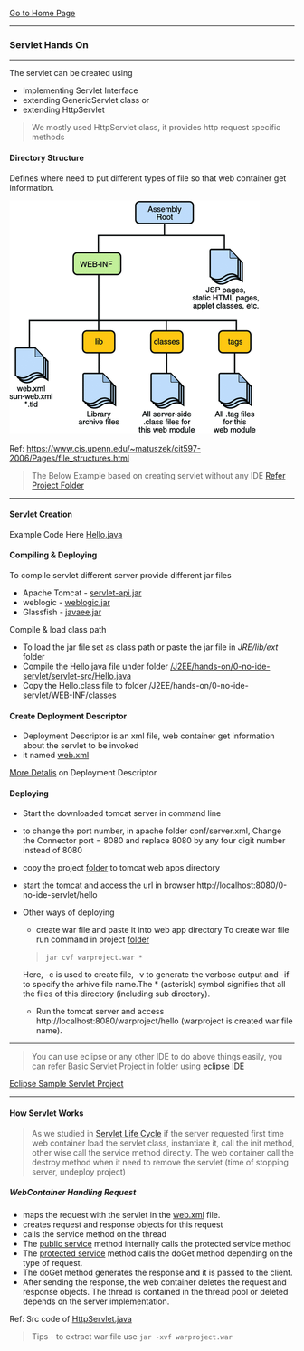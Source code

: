 [Go to Home Page](/training)

***

### Servlet Hands On
***
The servlet can be created using
* Implementing Servlet Interface
* extending GenericServlet class or
* extending HttpServlet

>We mostly used HttpServlet class, it provides http request specific methods


#### Directory Structure
Defines where need to put different types of file so that web container get information.

![Directory Structure](images/web-app-directroy-structure.gif)

Ref: https://www.cis.upenn.edu/~matuszek/cit597-2006/Pages/file_structures.html

>The Below Example based on creating servlet without any IDE [Refer Project Folder](/J2EE/hands-on/0-no-ide-servlet)

***
#### Servlet Creation

Example Code Here [Hello.java](/J2EE/hands-on/0-no-ide-servlet/servlet-src/Hello.java)

#### Compiling & Deploying

To compile servlet different server provide different jar files
* Apache Tomcat  - [servlet-api.jar](/lib/servlet-api.jar)
* weblogic - [weblogic.jar]()
* Glassfish - [javaee.jar]()

Compile & load class path
* To load the jar file set as class path or paste the jar file in *JRE/lib/ext* folder
* Compile the Hello.java file under folder [/J2EE/hands-on/0-no-ide-servlet/servlet-src/Hello.java](/J2EE/hands-on/0-no-ide-servlet/servlet-src/Hello.java)
* Copy the Hello.class file to folder /J2EE/hands-on/0-no-ide-servlet/WEB-INF/classes

#### Create Deployment Descriptor
* Deployment Descriptor is an xml file, web container get information about the servlet to be invoked
* it named [web.xml](/J2EE/hands-on/0-no-ide-servlet/WEB-INF/web.xml)

[More Detalis](J2EE/docs/web-xml-explained.md) on Deployment Descriptor

#### Deploying
* Start the downloaded tomcat server in command line
* to change the port number, in apache folder conf/server.xml, Change the Connector port = 8080 and replace 8080 by any four digit number instead of 8080
* copy the project [folder](/J2EE/hands-on/0-no-ide-servlet) to tomcat web apps directory
* start the tomcat and access the url in browser http://localhost:8080/0-no-ide-servlet/hello

* Other ways of deploying
	* create war file and paste it into web app directory
	To create war file run command in project [folder](/J2EE/hands-on/0-no-ide-servlet)
   > `jar cvf warproject.war * `

	Here, -c is used to create file, -v to generate the verbose output and -if to specify the arhive file name.The * (asterisk) symbol signifies that all the files of this directory (including sub directory).

  * Run the tomcat server and access http://localhost:8080/warproject/hello (warproject is created war file name).

***
>You can use eclipse or any other IDE to do above things easily, you can refer Basic Servlet Project in folder using [eclipse IDE](http://www.javatpoint.com/creating-servlet-in-eclipse-ide)

[Eclipse Sample Servlet Project](/J2EE/hands-on/1-servlet-jsp)

***
#### How Servlet Works

> As we studied in [Servlet Life Cycle](/J2EE/docs/2-j2ee-servlet.md#life-cycle-of-servlet) if the server requested first time web container load the servlet class, instantiate it, call the init method, other wise call the service method directly.
> The web container call the destroy method when it need to remove the servlet (time of stopping server, undeploy project)

##### WebContainer Handling Request
* maps the request with the servlet in the [web.xml](/J2EE/hands-on/0-no-ide-servlet/WEB-INF/web.xml) file.
* creates request and response objects for this request
* calls the service method on the thread
* The [public service](https://docs.oracle.com/javaee/7/api/javax/servlet/http/HttpServlet.html#service-javax.servlet.ServletRequest-javax.servlet.ServletResponse-) method internally calls the protected service method
* The [protected service](https://docs.oracle.com/javaee/7/api/javax/servlet/http/HttpServlet.html#service-javax.servlet.http.HttpServletRequest-javax.servlet.http.HttpServletResponse-) method calls the doGet method depending on the type of request.
* The doGet method generates the response and it is passed to the client.
* After sending the response, the web container deletes the request and response objects. The thread is contained in the thread pool or deleted depends on the server implementation.

Ref: Src code of [HttpServlet.java](http://grepcode.com/file/repo1.maven.org/maven2/javax.servlet/servlet-api/2.5/javax/servlet/http/HttpServlet.java)

> Tips - to extract war file use `jar -xvf warproject.war`
